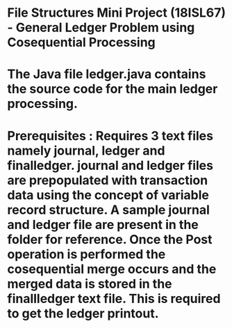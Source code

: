# File Structures Mini Project (18ISL67) - General Ledger Problem using Cosequential Processing
# 
# The Java file ledger.java contains the source code for the main ledger processing.
# Prerequisites : Requires 3 text files namely journal, ledger and finalledger. journal and ledger files are prepopulated with transaction data using the concept of variable record structure. A sample journal and ledger file are present in the folder for reference. Once the Post operation is performed the cosequential merge occurs and the merged data is stored in the finallledger text file. This is required to get the ledger printout.
